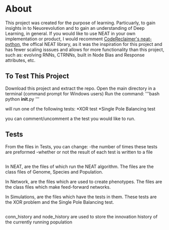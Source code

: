 # About
This project was created for the purpose of learning. Particuarly, to gain insights in to Neuorevolution and to gain an understanding of Deep Learning, in general. If you would like to use NEAT in your own implementation or product, I would recomment [CodeReclaimer's neat-python](https://github.com/CodeReclaimers/neat-python), the offical NEAT library, as it was the inspiration for this project and has fewer scaling isssues and allows for more functionality than this project, such as: evolving RNNs, CTRNNs, built in Node Bias and Response attributes, etc.

## To Test This Project
Download this project and extract the repo.
Open the main directory in a terminal (command prompt for Windows users)
Run the command:
'''bash
python __init__.py
'''

will run one of the following tests: 
*XOR test
*Single Pole Balancing test

you can comment/uncomment a the test you would like to run.

## Tests
From the files in Tests, you can change:
-the number of times these tests are preformed
-whether or not the result of each test is written to a file

##
In NEAT, are the files of which run the NEAT algorithm. The files are the class files of Genome, Species and Population.

In Network, are the files which are used to create phenotypes. The files are the class files which make feed-forward networks.

In Simulations, are the files which have the tests in them. These tests are the XOR problem and the Single Pole Balancing test.

##
conn_history and node_history are used to store the innovation history of the currently running population
